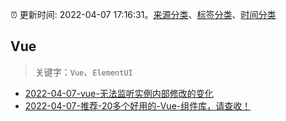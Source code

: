 :alarm_clock: 更新时间: 2022-04-07 17:16:31。[来源分类](../README.md)、[标签分类](../TAGS.md)、[时间分类](../TIMELINE.md)

## Vue


> 关键字：`Vue`、`ElementUI`



- [2022-04-07-vue-无法监听实例内部修改的变化](https://www.v2ex.com/t/845573) 
- [2022-04-07-推荐-20多个好用的-Vue-组件库，请查收！](https://toutiao.io/k/sskayyw) 